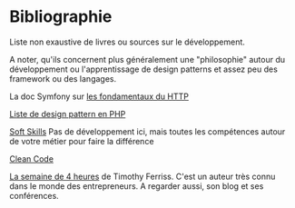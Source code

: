 # Bibliographie

Liste non exaustive de livres ou sources sur le développement. 

A noter, qu'ils concernent plus généralement une "philosophie" autour du développement ou l'apprentissage
de design patterns et assez peu des framework ou des langages.

La doc Symfony sur [les fondamentaux du HTTP](http://symfony.com/doc/current/introduction/http_fundamentals.html)

[Liste de design pattern en PHP](https://github.com/domnikl/DesignPatternsPHP)

[Soft Skills](https://www.amazon.fr/Soft-Skills-software-developers-manual/dp/1617292397)
Pas de développement ici, mais toutes les compétences autour de votre métier pour faire la différence

[Clean Code](https://www.amazon.fr/Clean-Code-Handbook-Software-Craftsmanship/dp/0132350882/)

[La semaine de 4 heures](https://www.amazon.fr/semaine-heures-Travaillez-moins-gagnez/dp/2744064173)
de Timothy Ferriss. C'est un auteur très connu dans le monde des entrepreneurs. A regarder aussi, son blog et ses conférences.